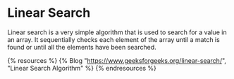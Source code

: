 # Linear Search

Linear search is a very simple algorithm that is used to search for a value in an array. It sequentially checks each element of the array until a match is found or until all the elements have been searched.

{% resources %}
  {% Blog "https://www.geeksforgeeks.org/linear-search/", "Linear Search Algorithm" %}
{% endresources %}
